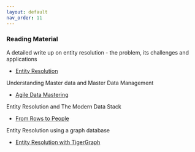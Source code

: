 ```yaml
---
layout: default
nav_order: 11
---
```

### Reading Material 

A detailed write up on entity resolution - the problem, its challenges and applications
- [Entity Resolution](https://towardsdatascience.com/an-introduction-to-entity-resolution-needs-and-challenges-97fba052dde5)

Understanding Master data and Master Data Management
- [Agile Data Mastering](https://towardsdatascience.com/a-guide-to-agile-data-mastering-with-ai-3bf38f103709)

Entity Resolution and The Modern Data Stack
- [From Rows to People](https://roundup.getdbt.com/p/from-rows-to-people)

Entity Resolution using a graph database
- [Entity Resolution with TigerGraph](https://towardsdatascience.com/entity-resolution-with-tigergraph-add-zingg-to-the-mix-95009471ca02)